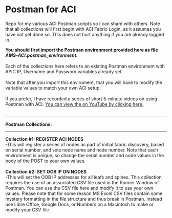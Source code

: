 # Postman for ACI
Repo for my various ACI Postman scripts so I can share with others.  Note that all collections will first begin with ACI Fabric Login, as it assumes you have not yet done so.  This does not hurt anything if you are already logged in.

<B>You should first import the Postman environment provided here as file <I>AMS-ACI.postman_environment.</I></B>
<BR><BR>
Each of the collections here refers to an existing Postman environment with APIC IP, Username and Password variables already set.
<BR><BR>
Note that after you import this enviroment, that you will have to modify the variable values to match your own ACI setup.
<BR><BR>
If you prefer, I have recorded a series of short 5-minute videos on using Postman with ACI. <a href="https://www.youtube.com/channel/UCN_MNVF3e05YntJqdldGnvA" target="framename"> You can view the on YouTube by clicking here.</a>
<BR>
<BR>
<HR>
<B>Postman Collections:</B>
<HR>
<B>Collection #1:  REGISTER ACI NODES</B>
<BR>
  -This will register a series of nodes as part of initial fabric discovery, based on serial number, and sets node name and node number.  Note that each environment is unique, so change the serial number and node values in the body of the POST to your own values.  
<BR><BR>
<B>Collection #2:  SET OOB IP ON NODES</B>
<BR>
  -This will set the OOB IP addresses for all leafs and spines.  This collection requires the use of an associated CSV file used in the Runner Window of Postman.  You can use the CSV file here and modify it to use your own values.  Please note that for some reason MS Excel CSV files contain some mystery formatting in the file structure and thus break in Postman.  Instead use Libre Office, Google Docs, or Numbers on a Macintosh to make or modify your CSV file.  
  <BR><BR>
